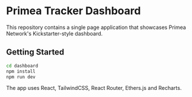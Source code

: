 # Primea Tracker Dashboard

This repository contains a single page application that showcases Primea Network's Kickstarter-style dashboard.

## Getting Started

```bash
cd dashboard
npm install
npm run dev
```

The app uses React, TailwindCSS, React Router, Ethers.js and Recharts.
